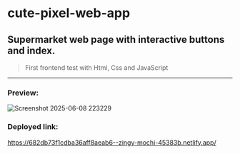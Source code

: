 # cute-pixel-web-app

## Supermarket web page with interactive buttons and index. 
> First frontend test with Html, Css and JavaScript

---

### Preview:


![Screenshot 2025-06-08 223229](https://github.com/user-attachments/assets/7d0efd87-605c-4238-928d-ec0d02de35c0)

### Deployed link:

https://682db73f1cdba36aff8aeab6--zingy-mochi-45383b.netlify.app/
